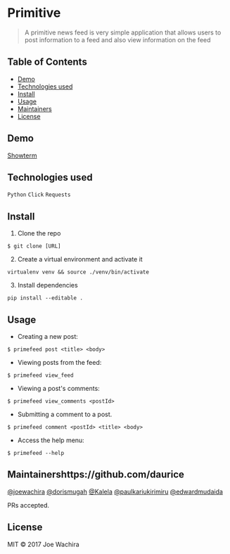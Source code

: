 # Primitive

> A primitive news feed is very simple application that allows users to post information to a feed and also view information on the feed


## Table of Contents

- [Demo](#demo)
- [Technologies used](#technologies-used)
- [Install](#install)
- [Usage](#usage)
- [Maintainers](#maintainers)
- [License](#license)


## Demo

[Showterm](http://showterm.io/ccb1d56f02e8ffec5143a#fast)

## Technologies used

`Python` `Click` `Requests`

## Install

1. Clone the repo
```
$ git clone [URL]
```

2. Create a virtual environment and activate it
```
virtualenv venv && source ./venv/bin/activate
```

3. Install dependencies
```
pip install --editable .
```

## Usage

- Creating a new post:
```
$ primefeed post <title> <body>
```

- Viewing posts from the feed:
```
$ primefeed view_feed
```

- Viewing a post's comments:
```
$ primefeed view_comments <postId>
```

- Submitting a comment to a post.
```
$ primefeed comment <postId> <title> <body>
```

- Access the help menu:
```
$ primefeed --help
```

## Maintainershttps://github.com/daurice

[@joewachira](https://github.com/joewachira) [@dorismugah](https://github.com/daurice) [@Kalela](https://github.com/Kalela) [@paulkariukirimiru](https://github.com/PaulKariukiRimiru) [@edwardmudaida](https://github.com/EdwardMudaida)

PRs accepted.

## License

MIT © 2017 Joe Wachira
